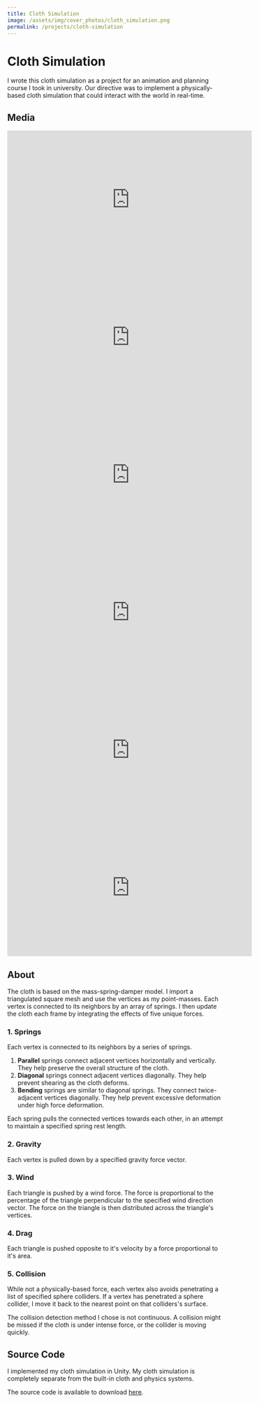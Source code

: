 ```yaml
---
title: Cloth Simulation
image: /assets/img/cover_photos/cloth_simulation.png
permalink: /projects/cloth-simulation
---
```


# Cloth Simulation

I wrote this cloth simulation as a project for an animation and planning course I took in university. Our directive was to implement a physically-based cloth simulation that could interact with the world in real-time.

## Media

<iframe width="560" height="315" src="https://www.youtube.com/embed/yDs7N-dbP4A" frameborder="0" allow="accelerometer; autoplay; encrypted-media; gyroscope; picture-in-picture" allowfullscreen></iframe>

<iframe width="560" height="315" src="https://www.youtube.com/embed/J_5PoH2mDCg" frameborder="0" allow="accelerometer; autoplay; encrypted-media; gyroscope; picture-in-picture" allowfullscreen></iframe>

<iframe width="560" height="315" src="https://www.youtube.com/embed/06mVig4gw7A" frameborder="0" allow="accelerometer; autoplay; encrypted-media; gyroscope; picture-in-picture" allowfullscreen></iframe>

<iframe width="560" height="315" src="https://www.youtube.com/embed/Cqj74mSNtGo" frameborder="0" allow="accelerometer; autoplay; encrypted-media; gyroscope; picture-in-picture" allowfullscreen></iframe>

<iframe width="560" height="315" src="https://www.youtube.com/embed/I_Ga4QWulWg" frameborder="0" allow="accelerometer; autoplay; encrypted-media; gyroscope; picture-in-picture" allowfullscreen></iframe>

<iframe width="560" height="315" src="https://www.youtube.com/embed/Vrs03UxBzfc" frameborder="0" allow="accelerometer; autoplay; encrypted-media; gyroscope; picture-in-picture" allowfullscreen></iframe>

## About

The cloth is based on the mass-spring-damper model. I import a triangulated square mesh and use the vertices as my point-masses. Each vertex is connected to its neighbors by an array of springs. I then update the cloth each frame by integrating the effects of five unique forces.

### 1. Springs

Each vertex is connected to its neighbors by a series of springs.

1. **Parallel** springs connect adjacent vertices horizontally and vertically. They help preserve the overall structure of the cloth.
2. **Diagonal** springs connect adjacent vertices diagonally. They help prevent shearing as the cloth deforms.
3. **Bending** springs are similar to diagonal springs. They connect twice-adjacent vertices diagonally. They help prevent excessive deformation under high force deformation.

Each spring pulls the connected vertices towards each other, in an attempt to maintain a specified spring rest length.

### 2. Gravity

Each vertex is pulled down by a specified gravity force vector.

### 3. Wind

Each triangle is pushed by a wind force. The force is proportional to the percentage of the triangle perpendicular to the specified wind direction vector. The force on the triangle is then distributed across the triangle's vertices.

### 4. Drag

Each triangle is pushed opposite to it's velocity by a force proportional to it's area.

### 5. Collision

While not a physically-based force, each vertex also avoids penetrating a list of specified sphere colliders. If a vertex has penetrated a sphere collider, I move it back to the nearest point on that colliders's surface.

The collision detection method I chose is not continuous. A collision might be missed if the cloth is under intense force, or the collider is moving quickly.

## Source Code

I implemented my cloth simulation in Unity. My cloth simulation is completely separate from the built-in cloth and physics systems.

The source code is available to download [here](https://github.com/danielshervheim/Cloth-Simulation).
